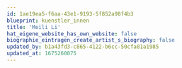 ```yaml
---
id: 1ae19ea5-f6aa-43e1-9193-5f852a98f4b3
blueprint: kuenstler_innen
title: 'Meili Li'
hat_eigene_website_has_own_website: false
biographie_eintragen_create_artist_s_biography: false
updated_by: b1a43fd3-c865-4122-b6cc-50cfa81a1985
updated_at: 1675260075
---
```

